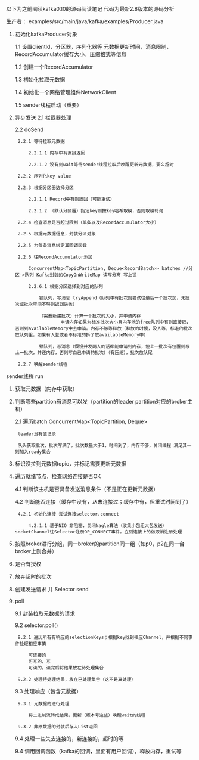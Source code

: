 以下为之前阅读kafka0.10的源码阅读笔记
代码为最新2.8版本的源码分析

生产者：
examples/src/main/java/kafka/examples/Producer.java

1. 初始化kafkaProducer对象

	1.1 设置clientId，分区器，序列化器等  元数据更新时间，消息限制，RecordAccumulator缓存大小，压缩格式等信息

	1.2 创建一个RecordAccumulator

	1.3 初始化拉取元数据

	1.4 初始化一个网络管理组件NetworkClient

	1.5 sender线程启动（重要）

2. 异步发送
	2.1 拦截器处理

	2.2 doSend

		2.2.1 等待拉取元数据

			2.2.1.1 内存中有直接返回

			2.2.1.2 没有则wait等待sender线程拉取后唤醒更新元数据，要么超时

		2.2.2 序列化key value

		2.2.3 根据分区器选择分区

			2.2.1.1 Record中有则返回（可能重试）

			2.2.1.2 （默认分区器）指定key则按key哈希取模，否则取模轮询

		2.2.4 检查消息是否超过限制（单条以及RecordAccumulator大小）

		2.2.5 根据元数据信息，封装分区对象

		2.2.5 为每条消息绑定其回调函数

		2.2.6 往RecordAccumulator添加

			ConcurrentMap<TopicPartition, Deque<RecordBatch>> batches //分区->队列 Kafka封装的CopyOnWriteMap 读写分离 写上锁

			2.2.6.1 根据分区选择到对应的队列

				锁队列，写消息 tryAppend（队列中有批次则尝试往最后一个批次加，无批次或批次空间不够则返回失败）

				（需要新建批次）计算一个批次的大小，并申请内存
						申请内存如果为标准批次大小且内存池的free队列中有则直接取，否则到availableMemory中去申请。内存不够等释放（释放的时候，没人等，标准的批次放队列里，如果有人登或者不标准的拆了放availableMemory中）

				锁队列，写消息（假设并发两人的话都能申请到内存，但上一批次有位置则写上一批次，并还内存，否则写自己申请的批次）（有压缩），批次放队尾

		2.2.7 唤醒sender线程


sender线程 run

1. 获取元数据（内存中获取）

2. 判断哪些partition有消息可以发（partition的leader partition对应的broker主机）

	2.1 遍历batch  ConcurrentMap<TopicPartition, Deque<RecordBatch>>

		leader没有值记录

		队头获取批次，批次写满了，批次数量大于1，时间到了，内存不够，关闭线程 满足其一则加入ready集合

3. 标识没拉到元数据topic，并标记需要更新元数据

4. 遍历就绪节点，检查网络连接是否OK

	4.1 判断该主机是否具备发送消息条件（不是正在更新元数据）

	4.2 判断能否连接（缓存中没有，从未连接过；缓存中有，但重试时间到了）

		4.2.1 初始化连接 尝试连接selector.connect

			4.2.1.1 基于NIO 非阻塞，关闭Nagle算法（收集小包组大包发送）socketChannel往Selector注册OP_CONNECT事件。立刻连接上的做取消注册处理

5. 按照broker进行分组，同一broker的partition同一组（如p0，p2在同一台broker上则合并）

6. 是否有授权

7. 放弃超时的批次

8. 创建发送请求 并 Selector send 

9. poll

	9.1 封装拉取元数据的请求

	9.2 selector.poll()
	
		9.2.1 遍历所有有响应的selectionKeys；根据key找到相应Channel，并根据不同事件处理相应事情

			可连接的
			可写的，写
			可读的，读完后将结果放在待处理集合

		9.2.2 处理待处理结果，放在已处理集合（这不是真处理）

	9.3 处理响应（包含元数据）

		9.3.1 元数据的进行处理

			将二进制流转成结果，更新（版本号这些）唤醒wait的线程

		9.3.2 非原数据的封装后存入List返回

	9.4 处理一些失去连接的，新连接的，超时的等

	9.4 调用回调函数（kafka的回调，里面有用户回调），释放内存，重试等